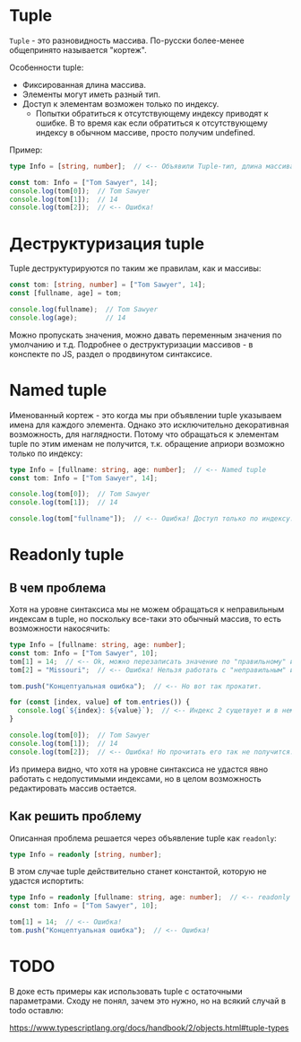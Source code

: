 # Tuple

`Tuple` - это разновидность массива. По-русски более-менее общепринято называется "кортеж".

Особенности tuple:

* Фиксированная длина массива.
* Элементы могут иметь разный тип.
* Доступ к элементам возможен только по индексу.
  * Попытки обратиться к отсутствующему индексу приводят к ошибке. В то время как если обратиться к отсутствующему индексу в обычном массиве, просто получим undefined.

Пример:

```typescript
type Info = [string, number];  // <-- Объявили Tuple-тип, длина массива 2

const tom: Info = ["Tom Sawyer", 14];
console.log(tom[0]);  // Tom Sawyer
console.log(tom[1]);  // 14
console.log(tom[2]);  // <-- Ошибка!
```

# Деструктуризация tuple

Tuple деструктурируются по таким же правилам, как и массивы:

```typescript
const tom: [string, number] = ["Tom Sawyer", 14];
const [fullname, age] = tom;

console.log(fullname);  // Tom Sawyer
console.log(age);       // 14
```

Можно пропускать значения, можно давать переменным значения по умолчанию и т.д. Подробнее о деструктуризации массивов - в конспекте по JS, раздел о продвинутом синтаксисе.

# Named tuple

Именованный кортеж - это когда мы при объявлении tuple указываем имена для каждого элемента. Однако это исключительно декоративная возможность, для наглядности. Потому что обращаться к элементам tuple по этим именам не получится, т.к. обращение априори возможно только по индексу:

```typescript
type Info = [fullname: string, age: number];  // <-- Named tuple 
const tom: Info = ["Tom Sawyer", 14];

console.log(tom[0]);  // Tom Sawyer
console.log(tom[1]);  // 14

console.log(tom["fullname"]);  // <-- Ошибка! Доступ только по индексу.
```

# Readonly tuple

## В чем проблема

Хотя на уровне синтаксиса мы не можем обращаться к неправильным индексам в tuple, но поскольку все-таки это обычный массив, то есть возможности накосячить:

```typescript
type Info = [fullname: string, age: number];
const tom: Info = ["Tom Sawyer", 10];
tom[1] = 14;  // <-- Ok, можно перезаписать значение по "правильному" индексу.
tom[2] = "Missouri";  // <-- Ошибка! Нельзя работать с "неправильным" индексом.

tom.push("Концептуальная ошибка");  // <-- Но вот так прокатит.

for (const [index, value] of tom.entries()) {
  console.log(`${index}: ${value}`);  // <-- Индекс 2 сущетвует и в нем есть значение.
}

console.log(tom[0]);  // Tom Sawyer
console.log(tom[1]);  // 14
console.log(tom[2]);  // <-- Ошибка! Но прочитать его так не получится.
```

Из примера видно, что хотя на уровне синтаксиса не удастся явно работать с недопустимыми индексами, но в целом возможность редактировать массив остается.

## Как решить проблему

Описанная проблема решается через объявление tuple как `readonly`:

```typescript
type Info = readonly [string, number];
```

В этом случае tuple действительно станет константой, которую не удастся испортить:

```typescript
type Info = readonly [fullname: string, age: number];  // <-- readonly tuple 
const tom: Info = ["Tom Sawyer", 10];

tom[1] = 14;  // <-- Ошибка!
tom.push("Концептуальная ошибка");  // <-- Ошибка!
```





# TODO

В доке есть примеры как использовать tuple с остаточными параметрами. Сходу не понял, зачем это нужно, но на всякий случай в todo оставлю:

https://www.typescriptlang.org/docs/handbook/2/objects.html#tuple-types